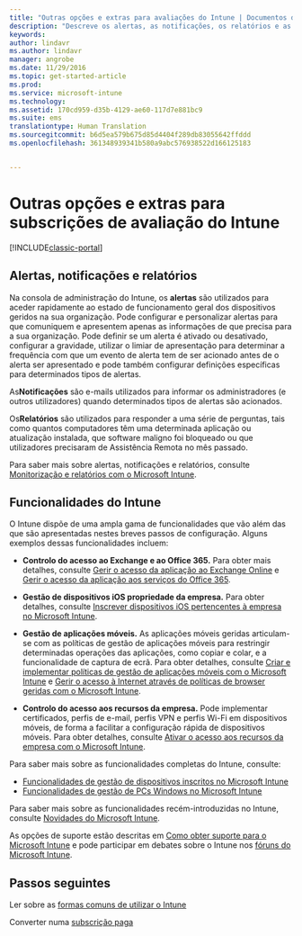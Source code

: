 ```yaml
---
title: "Outras opções e extras para avaliações do Intune | Documentos da Microsoft"
description: "Descreve os alertas, as notificações, os relatórios e as capacidades gerais do Intune que é necessário saber quando se inscreve numa avaliação gratuita de 30 dias do Intune"
keywords: 
author: lindavr
ms.author: lindavr
manager: angrobe
ms.date: 11/29/2016
ms.topic: get-started-article
ms.prod: 
ms.service: microsoft-intune
ms.technology: 
ms.assetid: 170cd959-d35b-4129-ae60-117d7e881bc9
ms.suite: ems
translationtype: Human Translation
ms.sourcegitcommit: b6d5ea579b675d85d4404f289db83055642ffddd
ms.openlocfilehash: 361348939341b580a9abc576938522d166125183


---
```


# <a name="other-options-and-extras-for-intune-evaluation-subscriptions"></a>Outras opções e extras para subscrições de avaliação do Intune

[!INCLUDE[classic-portal](../includes/classic-portal.md)]

## <a name="alerts-notifications-and-reports"></a>Alertas, notificações e relatórios
Na consola de administração do Intune, os **alertas** são utilizados para aceder rapidamente ao estado de funcionamento geral dos dispositivos geridos na sua organização. Pode configurar e personalizar alertas para que comuniquem e apresentem apenas as informações de que precisa para a sua organização. Pode definir se um alerta é ativado ou desativado, configurar a gravidade, utilizar o limiar de apresentação para determinar a frequência com que um evento de alerta tem de ser acionado antes de o alerta ser apresentado e pode também configurar definições específicas para determinados tipos de alertas.

As**Notificações** são e-mails utilizados para informar os administradores (e outros utilizadores) quando determinados tipos de alertas são acionados.

Os**Relatórios** são utilizados para responder a uma série de perguntas, tais como quantos computadores têm uma determinada aplicação ou atualização instalada, que software maligno foi bloqueado ou que utilizadores precisaram de Assistência Remota no mês passado.

Para saber mais sobre alertas, notificações e relatórios, consulte [Monitorização e relatórios com o Microsoft Intune](/Intune/Deploy-Use/monitoring-and-reports-with-microsoft-intune).

## <a name="intune-capabilities"></a>Funcionalidades do Intune
O Intune dispõe de uma ampla gama de funcionalidades que vão além das que são apresentadas nestes breves passos de configuração. Alguns exemplos dessas funcionalidades incluem:

-   **Controlo do acesso ao Exchange e ao Office 365.** Para obter mais detalhes, consulte [Gerir o acesso da aplicação ao Exchange Online](https://docs.microsoft.com/en-us/intune/deploy-use/restrict-access-to-email-and-o365-services-with-microsoft-intune) e [Gerir o acesso da aplicação aos serviços do Office 365](https://docs.microsoft.com/en-us/intune/deploy-use/restrict-access-to-email-and-o365-services-with-microsoft-intune).

-   **Gestão de dispositivos iOS propriedade da empresa.** Para obter detalhes, consulte [Inscrever dispositivos iOS pertencentes à empresa no Microsoft Intune](/Intune/Deploy-Use/enroll-corporate-owned-ios-devices-in-microsoft-intune).

-   **Gestão de aplicações móveis.** As aplicações móveis geridas articulam-se com as políticas de gestão de aplicações móveis para restringir determinadas operações das aplicações, como copiar e colar, e a funcionalidade de captura de ecrã. Para obter detalhes, consulte [Criar e implementar políticas de gestão de aplicações móveis com o Microsoft Intune](/Intune/Deploy-Use/create-and-deploy-mobile-app-management-policies-with-microsoft-intune) e [Gerir o acesso à Internet através de políticas de browser geridas com o Microsoft Intune](/Intune/Deploy-Use/manage-internet-access-using-managed-browser-policies).

-   **Controlo do acesso aos recursos da empresa.** Pode implementar certificados, perfis de e-mail, perfis VPN e perfis Wi-Fi em dispositivos móveis, de forma a facilitar a configuração rápida de dispositivos móveis. Para obter detalhes, consulte [Ativar o acesso aos recursos da empresa com o Microsoft Intune](/Intune/Deploy-Use/enable-access-to-company-resources-with-microsoft-intune).

Para saber mais sobre as funcionalidades completas do Intune, consulte:
- [Funcionalidades de gestão de dispositivos inscritos no Microsoft Intune](/intune/get-started/mobile-device-management-capabilities-in-microsoft-intune)
- [Funcionalidades de gestão de PCs Windows no Microsoft Intune](/intune/get-started/windows-pc-management-capabilities-in-microsoft-intune)

Para saber mais sobre as funcionalidades recém-introduzidas no Intune, consulte [Novidades do Microsoft Intune](/Intune/Deploy-Use/whats-new-in-microsoft-intune).

As opções de suporte estão descritas em [Como obter suporte para o Microsoft Intune](/Intune/Troubleshoot/how-to-get-support-for-microsoft-intune) e pode participar em debates sobre o Intune nos [fóruns do Microsoft Intune](https://social.technet.microsoft.com/Forums/en-US/home?forum=microsoftintuneprod).

## <a name="next-steps"></a>Passos seguintes
Ler sobre as [formas comuns de utilizar o Intune](common-ways-to-use-intune.md)

Converter numa [subscrição paga](get-started-with-a-30-day-trial-of-microsoft-intune-step-7.md)



<!--HONumber=Dec16_HO2-->


